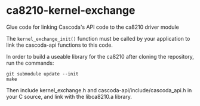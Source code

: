 # ca8210-kernel-exchange
Glue code for linking Cascoda's API code to the ca8210 driver module

The `kernel_exchange_init()` function must be called by your application to link the cascoda-api functions to this code.

In order to build a useable library for the ca8210 after cloning the repository, run the commands:
```
git submodule update --init
make
```
Then include kernel_exchange.h and cascoda-api/include/cascoda_api.h in your C source, and link with the libca8210.a library.